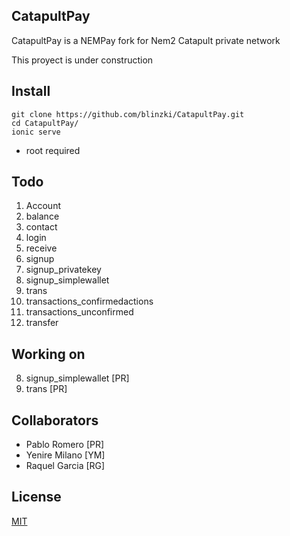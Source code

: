 ## CatapultPay

CatapultPay is a NEMPay fork for Nem2 Catapult private network

This proyect is under construction

## Install
```
git clone https://github.com/blinzki/CatapultPay.git
cd CatapultPay/
ionic serve
```
* root required

## Todo

1.  Account
2.  balance
3.  contact
4.  login
5.  receive
6.  signup
7.  signup_privatekey
8.  signup_simplewallet
9.  trans 	
10. transactions_confirmedactions
11. transactions_unconfirmed
12. transfer

## Working on

8.  signup_simplewallet [PR]
9.  trans [PR]

## Collaborators

- Pablo Romero [PR]
- Yenire Milano [YM]
- Raquel Garcia [RG]

## License

[MIT](https://choosealicense.com/licenses/mit/)
